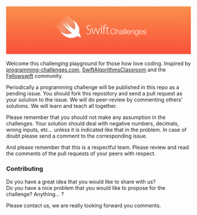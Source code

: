 
![](Images/banner.png)

Welcome this challenging playground for those how love coding. Inspired by [programming-challenges.com](http://programming-challenges.com), [SwiftAlgorithmsClassroom](https://github.com/gmertk/SwiftAlgorithmsClassroom) and the [Fellowswift](http://fellowswift.com) community.

Periodically a programming challenge will be published in this repo as a pending issue. You should fork this repository and send a pull request as your solution to the issue. We will do peer-review by commenting others' solutions. We will learn and teach all together.

Please remember that you should not make any assumption in the challenges. Your solution should deal with negative numbers, decimals, wrong inputs, etc... unless it is indicated like that in the problem. In case of doubt please send a comment to the corresponding issue.

And please remember that this is a respectful team. Please review and read the comments of the pull requests of your peers with respect.

### Contributing

Do you have a great idea that you would like to share with us?      
Do you have a nice problem that you would like to propose for the challenge?
Anything... ?

Please contact us, we are really looking forward you comments.


<!---
### Challenges awards

| Position  |      Username                                  |  Challenges solved   |
|-----------|:----------------------------------------------:|---------------------:|
| 1         |  [@phelgo](https://github.com/phelgo)          | 20 Challenges solved |
| 2         |  [@dcordero](https://github.com/dcordero)      | 15 Challenges solved |

### Past challenges

| Name               |      Winner                                    | The winner PR                |
|--------------------|:----------------------------------------------:|-----------------------------:|
| The 3n+1 problem   |  [@phelgo](https://github.com/phelgo)          | [#23](http://www.google.com) |
| The Trip           |  [@dcordero](https://github.com/dcordero)      | [#25](http://www.google.com) |
-->
